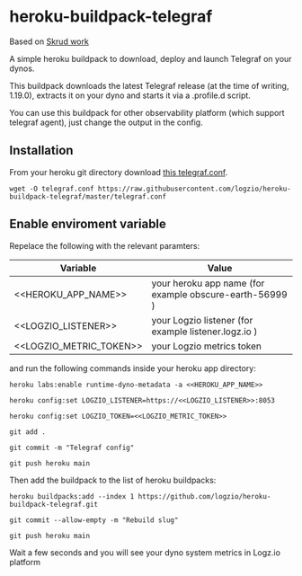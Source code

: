 # heroku-buildpack-telegraf

Based on [Skrud work](https://github.com/skrud/heroku-buildpack-telegraf)

A simple heroku buildpack to download, deploy and launch Telegraf on your dynos.

This buildpack downloads the latest Telegraf release (at the time of writing, 1.19.0), extracts it on your dyno and starts it via a .profile.d script.

You can use this buildpack for other observability platform (which support telegraf agent), just change the output in the config.

## Installation
From your heroku git directory download [this telegraf.conf](https://raw.githubusercontent.com/logzio/heroku-buildpack-telegraf/master/telegraf.conf).

    wget -O telegraf.conf https://raw.githubusercontent.com/logzio/heroku-buildpack-telegraf/master/telegraf.conf

## Enable enviroment variable

Repelace the following with the relevant paramters:

| Variable | Value |
|---|---|
| <<HEROKU_APP_NAME>> | your heroku app name (for example obscure-earth-56999 ) |
| <<LOGZIO_LISTENER>> | your Logzio listener (for example listener.logz.io )|
| <<LOGZIO_METRIC_TOKEN>> | your Logzio metrics token |
    
and run the following commands inside your heroku app directory:

    heroku labs:enable runtime-dyno-metadata -a <<HEROKU_APP_NAME>>
    
    heroku config:set LOGZIO_LISTENER=https://<<LOGZIO_LISTENER>>:8053   
    
    heroku config:set LOGZIO_TOKEN=<<LOGZIO_METRIC_TOKEN>>
    
    git add .
    
    git commit -m "Telegraf config" 
    
    git push heroku main
    
Then add the buildpack to the list of heroku buildpacks:

    heroku buildpacks:add --index 1 https://github.com/logzio/heroku-buildpack-telegraf.git
    
    git commit --allow-empty -m "Rebuild slug"
    
    git push heroku main
    
Wait a few seconds and you will see your dyno system metrics in Logz.io platform


